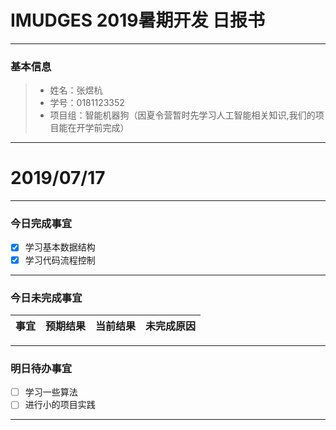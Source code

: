 # IMUDGES 2019暑期开发 日报书
-------


### 基本信息
> * 姓名：张煜杭
> * 学号：0181123352
> * 项目组：智能机器狗（因夏令营暂时先学习人工智能相关知识,我们的项目能在开学前完成）

-------


# 2019/07/17

-------

### 今日完成事宜
- [x]  学习基本数据结构
- [x]  学习代码流程控制

-----
### 今日未完成事宜


| 事宜     |预期结果| 当前结果  | 未完成原因   | 
| --------   | -----:  | -----:  | :----:  |



------
### 明日待办事宜
- [ ] 学习一些算法
- [ ] 进行小的项目实践
-------

